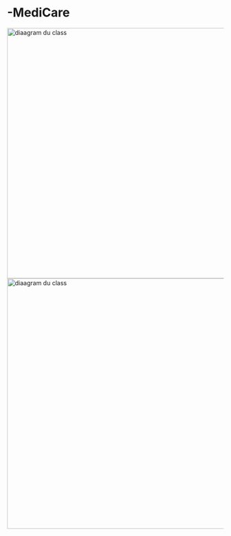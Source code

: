 # -MediCare
<img width="583" alt="diaagram du class" src="https://github.com/user-attachments/assets/adcb9354-77e5-4b7e-ac27-70af0fb9b6ef" />

<img width="583" alt="diaagram du class" src="https://github.com/user-attachments/assets/f32649ac-2a6f-459a-b986-c92276f09b62" />
